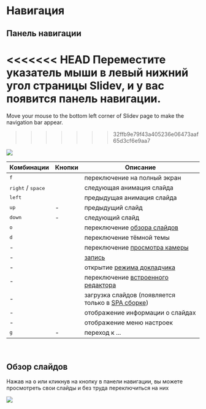 # Навигация

## Панель навигации

<<<<<<< HEAD
Переместите указатель мыши в левый нижний угол страницы Slidev, и у вас появится панель навигации.
=======
Move your mouse to the bottom left corner of Slidev page to make the navigation bar appear.
>>>>>>> 32ffb9e79f43a405236e06473aaf65d3cf6e9aa7

![](/screenshots/navbar.png)

| Комбинации | Кнопки | Описание |
| --- | --- | --- |
| <kbd>f</kbd> | <carbon-maximize class="inline-icon-btn"/> <carbon-minimize class="inline-icon-btn"/> | переключение на полный экран |
| <kbd>right</kbd> / <kbd>space</kbd> | <carbon-arrow-right class="inline-icon-btn"/> | следующая анимация слайда |
| <kbd>left</kbd> | <carbon-arrow-left class="inline-icon-btn"/> | предыдущая анимация слайда |
| <kbd>up</kbd> | - |  предыдущий слайд |
| <kbd>down</kbd> | - | следующий слайд |
| <kbd>o</kbd> | <carbon-apps class="inline-icon-btn"/> | переключение [обзора слайдов](#slides-overview) |
| <kbd>d</kbd> | <carbon-sun class="inline-icon-btn"/> <carbon-moon class="inline-icon-btn"/> | переключение тёмной темы |
| - | <carbon-user-avatar class="inline-icon-btn"/> | переключение [просмотра камеры](/guide/recording#camera-view) |
| - | <carbon-video class="inline-icon-btn"/> | [запись](/guide/recording#camera-view) |
| - | <carbon-user-speaker class="inline-icon-btn"/> | открытие [режима докладчика](/guide/presenter-mode) |
| - | <carbon-edit class="inline-icon-btn"/> | переключение [встроенного редактора](/guide/editors#integrated-editor) |
| - | <carbon-download class="inline-icon-btn"/> | загрузка слайдов (появляется только в [SPA сборке](/guide/exporting#single-page-application-spa)) |
| - | <carbon-information class="inline-icon-btn"/> | отображение информации о слайдах |
| - | <carbon-settings-adjust class="inline-icon-btn"/> | отображение меню настроек |
| <kbd>g</kbd> | - | переход к ... |

<br>

## Обзор слайдов

Нажав на <kbd>o</kbd> или кликнув на кнопку <carbon-apps class="inline-icon-btn" /> в панели навигации, вы можете просмотреть свои слайды и без труда переключиться на них

![](/screenshots/slides-overview.png)
